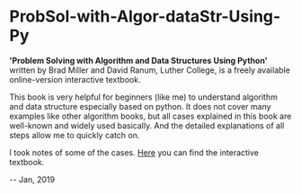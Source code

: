 # ProbSol-with-Algor-dataStr-Using-Py

**'Problem Solving with Algorithm and Data Structures Using Python'** written by Brad Miller and David Ranum, Luther College, is a freely available online-version interactive textbook.

This book is very helpful for beginners (like me) to understand algorithm and data structure especially based on python. 
It does not cover many examples like other algorithm books, but all cases explained in this book are well-known and widely used basically.
And the detailed explanations of all steps allow me to quickly catch on.

I took notes of some of the cases.
[Here](http://interactivepython.org/runestone/static/pythonds/index.html) you can find the interactive textbook.


-- Jan, 2019

